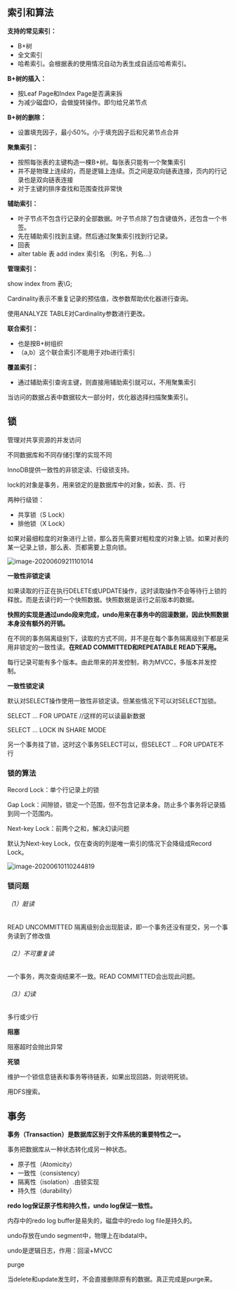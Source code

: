 ## 索引和算法

**支持的常见索引：**

- B+树
- 全文索引
- 哈希索引。会根据表的使用情况自动为表生成自适应哈希索引。

**B+树的插入：**

- 按Leaf Page和Index Page是否满来拆
- 为减少磁盘IO，会做旋转操作。即匀给兄弟节点

**B+树的删除：**

- 设置填充因子，最小50%。小于填充因子后和兄弟节点合并

**聚集索引：**

- 按照每张表的主键构造一棵B+树。每张表只能有一个聚集索引
- 并不是物理上连续的，而是逻辑上连续。页之间是双向链表连接，页内的行记录也是双向链表连接
- 对于主键的排序查找和范围查找非常快

**辅助索引：**

- 叶子节点不包含行记录的全部数据。叶子节点除了包含键值外，还包含一个书签。
- 先在辅助索引找到主键。然后通过聚集索引找到行记录。
- 回表
- alter table 表 add index 索引名 （列名，列名...）

**管理索引：**

show index from 表\G;

Cardinality表示不重复记录的预估值，改参数帮助优化器进行查询。

使用ANALYZE TABLE对Cardinality参数进行更改。

**联合索引：**

- 也是按B+树组织
- （a,b）这个联合索引不能用于对b进行索引

**覆盖索引：**

- 通过辅助索引查询主键，则直接用辅助索引就可以，不用聚集索引



当访问的数据占表中数据较大一部分时，优化器选择扫描聚集索引。



## 锁

管理对共享资源的并发访问

不同数据库和不同存储引擎的实现不同

InnoDB提供一致性的非锁定读、行级锁支持。

lock的对象是事务，用来锁定的是数据库中的对象，如表、页、行

两种行级锁：

- 共享锁（S Lock）
- 排他锁（X Lock）

如果对最细粒度的对象进行上锁，那么首先需要对粗粒度的对象上锁。如果对表的某一记录上锁，那么表、页都需要上意向锁。

![image-20200609211101014](C:\Users\dht24\AppData\Roaming\Typora\typora-user-images\image-20200609211101014.png)

**一致性非锁定读**

如果读取的行正在执行DELETE或UPDATE操作，这时读取操作不会等待行上锁的释放。而是去读行的一个快照数据。快照数据是该行之前版本的数据。

**快照的实现是通过undo段来完成，undo用来在事务中的回滚数据，因此快照数据本身没有额外的开销。**

在不同的事务隔离级别下，读取的方式不同，并不是在每个事务隔离级别下都是采用非锁定的一致性读。**在READ COMMITTED和REPEATABLE READ下采用。**

每行记录可能有多个版本。由此带来的并发控制，称为MVCC，多版本并发控制。

**一致性锁定读**

默认对SELECT操作使用一致性非锁定读。但某些情况下可以对SELECT加锁。

SELECT ... FOR UPDATE      //这样的可以读最新数据

SELECT ... LOCK IN SHARE MODE

另一个事务挂了锁，这时这个事务SELECT可以，但SELECT ... FOR UPDATE不行



### 锁的算法

Record Lock：单个行记录上的锁

Gap Lock：间隙锁，锁定一个范围，但不包含记录本身。防止多个事务将记录插到同一个范围内。

Next-key Lock：前两个之和，解决幻读问题

默认为Next-key Lock，仅在查询的列是唯一索引的情况下会降级成Record Lock。

![image-20200610110244819](C:\Users\dht24\AppData\Roaming\Typora\typora-user-images\image-20200610110244819.png)

### 锁问题

###### （1）脏读

READ UNCOMMITTED 隔离级别会出现脏读，即一个事务还没有提交，另一个事务读到了修改值

###### （2）不可重复读

一个事务，两次查询结果不一致。READ COMMITTED会出现此问题。

###### （3）幻读

多行或少行



**阻塞**

阻塞超时会抛出异常

**死锁**

维护一个锁信息链表和事务等待链表，如果出现回路，则说明死锁。

用DFS搜索。



## 事务

**事务（Transaction）是数据库区别于文件系统的重要特性之一。**

事务把数据库从一种状态转化成另一种状态。

- 原子性（Atomicity）
- 一致性（consistency）
- 隔离性（isolation）.由锁实现
- 持久性（durability）

**redo log保证原子性和持久性，undo log保证一致性。**

内存中的redo log buffer是易失的，磁盘中的redo log file是持久的。

undo存放在undo segment中，物理上在ibdatal中。

undo是逻辑日志，作用：回滚+MVCC



purge

当delete和update发生时，不会直接删除原有的数据。真正完成是purge来。